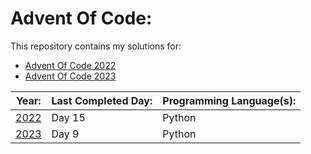 # Advent Of Code: 

This repository contains my solutions for: 

- [Advent Of Code 2022](https://adventofcode.com/)
- [Advent Of Code 2023](https://adventofcode.com/2022) 


| Year: | Last Completed Day: | Programming Language(s):|
| ----- | ------------------- | ----------------------- | 
|[2022](https://github.com/Thunder2103/Advent-Of-Code/tree/main/2022)  | Day 15              | Python                  |
|[2023](https://github.com/Thunder2103/Advent-Of-Code/tree/main/2023)  | Day 9               | Python                  |  
